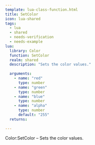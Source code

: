 ```yaml
---
template: lua-class-function.html
title: SetColor
icon: lua-shared
tags:
  - lua
  - shared
  - needs-verification
  - needs-example
lua:
  library: Color
  function: SetColor
  realm: shared
  description: "Sets the color values."
  
  arguments:
    - name: "red"
      type: number
    - name: "green"
      type: number
    - name: "blue"
      type: number
    - name: "alpha"
      type: number
      default: "255"
  returns:
    
---
```


<div class="lua__search__keywords">
Color:SetColor &#x2013; Sets the color values.
</div>
